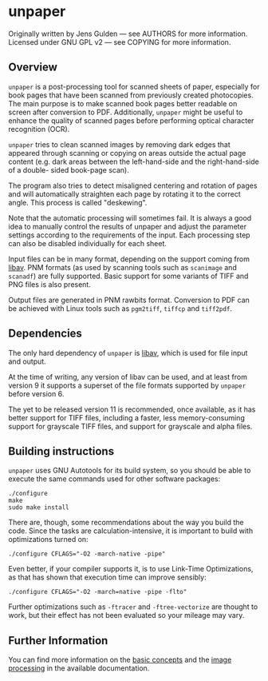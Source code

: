 unpaper
=======

Originally written by Jens Gulden — see AUTHORS for more information.
Licensed under GNU GPL v2 — see COPYING for more information.

Overview
--------

`unpaper` is a post-processing tool for scanned sheets of paper,
especially for book pages that have been scanned from previously
created photocopies.  The main purpose is to make scanned book pages
better readable on screen after conversion to PDF. Additionally,
`unpaper` might be useful to enhance the quality of scanned pages
before performing optical character recognition (OCR).

`unpaper` tries to clean scanned images by removing dark edges that
appeared through scanning or copying on areas outside the actual page
content (e.g.  dark areas between the left-hand-side and the
right-hand-side of a double- sided book-page scan).

The program also tries to detect misaligned centering and rotation of
pages and will automatically straighten each page by rotating it to
the correct angle. This process is called "deskewing".

Note that the automatic processing will sometimes fail. It is always a
good idea to manually control the results of unpaper and adjust the
parameter settings according to the requirements of the input. Each
processing step can also be disabled individually for each sheet.

Input files can be in many format, depending on the support coming
from [libav](http://libav.org). PNM formats (as used by scanning tools
such as `scanimage` and `scanadf`) are fully supported. Basic support
for some variants of TIFF and PNG files is also present.

Output files are generated in PNM rawbits format. Conversion to PDF
can be achieved with Linux tools such as `pgm2tiff`, `tiffcp` and
`tiff2pdf`.

Dependencies
------------

The only hard dependency of `unpaper` is [libav](http://libav.org),
which is used for file input and output.

At the time of writing, any version of libav can be used, and at least
from version 9 it supports a superset of the file formats supported by
`unpaper` before version 6.

The yet to be released version 11 is recommended, once available, as
it has better support for TIFF files, including a faster, less
memory-consuming support for grayscale TIFF files, and support for
grayscale and alpha files.

Building instructions
---------------------

`unpaper` uses GNU Autotools for its build system, so you should be
able to execute the same commands used for other software packages:

    ./configure
    make
    sudo make install

There are, though, some recommendations about the way you build the
code. Since the tasks are calculation-intensive, it is important to
build with optimizations turned on:

    ./configure CFLAGS="-O2 -march-native -pipe"

Even better, if your compiler supports it, is to use Link-Time
Optimizations, as that has shown that execution time can improve
sensibly:

    ./configure CFLAGS="-O2 -march=native -pipe -flto"

Further optimizations such as `-ftracer` and `-ftree-vectorize` are
thought to work, but their effect has not been evaluated so your
mileage may vary.

Further Information
-------------------

You can find more information on the [basic concepts][1] and the
[image processing][2] in the available documentation.

[1]: doc/basic-concepts.md
[2]: doc/image-processing.md
